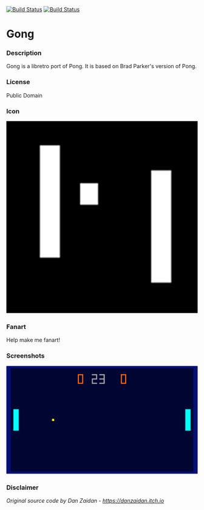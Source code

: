 [![Build Status](https://travis-ci.org/kodi-game/game.libretro.gong.svg?branch=master)](https://travis-ci.org/kodi-game/game.libretro.gong)
[![Build Status](https://ci.appveyor.com/api/projects/status/github/kodi-game/game.libretro.gong?svg=true)](https://ci.appveyor.com/project/kodi-game/game-libretro-gong)

# Gong

### Description

Gong is a libretro port of Pong. It is based on Brad Parker's version of Pong.

### License

Public Domain

### Icon

![Icon](game.libretro.gong/resources/icon.png)

### Fanart

Help make me fanart!

### Screenshots

![Screenshot](game.libretro.gong/resources/screenshot-01.jpg)

### Disclaimer

*Original source code by Dan Zaidan - https://danzaidan.itch.io*

